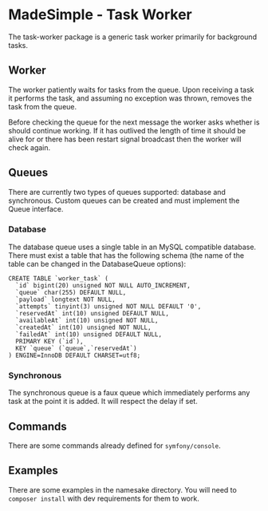 # MadeSimple - Task Worker
The task-worker package is a generic task worker primarily for background tasks.

## Worker
The worker patiently waits for tasks from the queue. Upon receiving a task it
performs the task, and assuming no exception was thrown, removes the task from
the queue.

Before checking the queue for the next message the worker asks whether is should
continue working. If it has outlived the length of time it should be alive for
or there has been restart signal broadcast then the worker will check again.

## Queues
There are currently two types of queues supported: database and synchronous.
Custom queues can be created and must implement the Queue interface.

### Database
The database queue uses a single table in an MySQL compatible database.
There must exist a table that has the following schema (the name of the table can
be changed in the DatabaseQueue options):
```mysql
CREATE TABLE `worker_task` (
  `id` bigint(20) unsigned NOT NULL AUTO_INCREMENT,
  `queue` char(255) DEFAULT NULL,
  `payload` longtext NOT NULL,
  `attempts` tinyint(3) unsigned NOT NULL DEFAULT '0',
  `reservedAt` int(10) unsigned DEFAULT NULL,
  `availableAt` int(10) unsigned NOT NULL,
  `createdAt` int(10) unsigned NOT NULL,
  `failedAt` int(10) unsigned DEFAULT NULL,
  PRIMARY KEY (`id`),
  KEY `queue` (`queue`,`reservedAt`)
) ENGINE=InnoDB DEFAULT CHARSET=utf8;
```

### Synchronous
The synchronous queue is a faux queue which immediately performs any task at the
point it is added. It will respect the delay if set.

## Commands
There are some commands already defined for `symfony/console`.

## Examples
There are some examples in the namesake directory. You will need to `composer install`
with dev requirements for them to work.